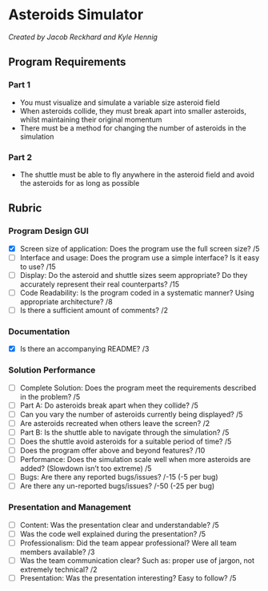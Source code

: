 # Asteroids Simulator
*Created by Jacob Reckhard and Kyle Hennig*

## Program Requirements

### Part 1
- You must visualize and simulate a variable size asteroid field
- When asteroids collide, they must break apart into smaller asteroids, whilst maintaining their original momentum
- There must be a method for changing the number of asteroids in the simulation
### Part 2
- The shuttle must be able to fly anywhere in the asteroid field and avoid the asteroids for as long as possible

## Rubric

### Program Design GUI
- [x] Screen size of application: Does the program use the full screen size? /5
- [ ] Interface and usage: Does the program use a simple interface? Is it easy to use? /15
- [ ] Display: Do the asteroid and shuttle sizes seem appropriate? Do they accurately represent their real counterparts? /15
- [ ] Code Readability: Is the program coded in a systematic manner? Using appropriate architecture? /8
- [ ] Is there a sufficient amount of comments? /2

### Documentation
- [x] Is there an accompanying README? /3

### Solution Performance
- [ ] Complete Solution: Does the program meet the requirements described in the problem? /5
- [ ] Part A: Do asteroids break apart when they collide? /5
- [ ] Can you vary the number of asteroids currently being displayed? /5
- [ ] Are asteroids recreated when others leave the screen? /2
- [ ] Part B: Is the shuttle able to navigate through the simulation? /5
- [ ] Does the shuttle avoid asteroids for a suitable period of time? /5
- [ ] Does the program offer above and beyond features? /10
- [ ] Performance: Does the simulation scale well when more asteroids are added? (Slowdown isn’t too extreme) /5
- [ ] Bugs: Are there any reported bugs/issues? /-15 (-5 per bug)
- [ ] Are there any un-reported bugs/issues? /-50 (-25 per bug)

### Presentation and Management
- [ ] Content: Was the presentation clear and understandable? /5
- [ ] Was the code well explained during the presentation? /5
- [ ] Professionalism: Did the team appear professional? Were all team members available? /3
- [ ] Was the team communication clear? Such as: proper use of jargon, not extremely technical? /2
- [ ] Presentation: Was the presentation interesting? Easy to follow? /5
